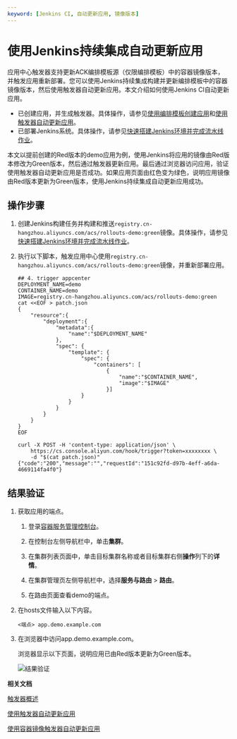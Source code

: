 ```yaml
---
keyword: [Jenkins CI, 自动更新应用, 镜像版本]
---
```


# 使用Jenkins持续集成自动更新应用

应用中心触发器支持更新ACK编排模板源（仅限编排模板）中的容器镜像版本，并触发应用重新部署。您可以使用Jenkins持续集成构建并更新编排模板中的容器镜像版本，然后使用触发器自动更新应用。本文介绍如何使用Jenkins CI自动更新应用。

-   已创建应用，并生成触发器。具体操作，请参见[使用编排模板创建应用](/cn.zh-CN/Kubernetes集群用户指南/应用中心/应用管理/使用编排模板创建应用.md)和[使用触发器自动更新应用](/cn.zh-CN/Kubernetes集群用户指南/应用中心/触发器/使用触发器自动更新应用.md)。
-   已部署Jenkins系统。具体操作，请参见[快速搭建Jenkins环境并完成流水线作业](/cn.zh-CN/最佳实践/DevOps/快速搭建Jenkins环境并完成流水线作业.md)。

本文以提前创建的Red版本的demo应用为例，使用Jenkins将应用的镜像由Red版本修改为Green版本，然后通过触发器更新应用。最后通过浏览器访问应用，验证使用触发器自动更新应用是否成功。如果应用页面由红色变为绿色，说明应用镜像由Red版本更新为Green版本，使用Jenkins持续集成自动更新应用成功。

## 操作步骤

1.  创建Jenkins构建任务并构建和推送`registry.cn-hangzhou.aliyuncs.com/acs/rollouts-demo:green`镜像。具体操作，请参见[快速搭建Jenkins环境并完成流水线作业](/cn.zh-CN/最佳实践/DevOps/快速搭建Jenkins环境并完成流水线作业.md)。

2.  执行以下脚本，触发应用中心使用`registry.cn-hangzhou.aliyuncs.com/acs/rollouts-demo:green`镜像，并重新部署应用。

    ```
    ## 4. trigger appcenter
    DEPLOYMENT_NAME=demo
    CONTAINER_NAME=demo
    IMAGE=registry.cn-hangzhou.aliyuncs.com/acs/rollouts-demo:green
    cat <<EOF > patch.json
    {
        "resource":{
            "deployment":{
                "metadata":{
                    "name":"$DEPLOYMENT_NAME"
                },
                "spec": {
                    "template": {
                        "spec": {
                            "containers": [
                                {
                                    "name":"$CONTAINER_NAME",
                                    "image":"$IMAGE"
                                }]
                        }
                    }
                }
            }
        }
    }
    EOF
    
    curl -X POST -H 'content-type: application/json' \
        https://cs.console.aliyun.com/hook/trigger?token=xxxxxxxx \
        -d "$(cat patch.json)"
    {"code":"200","message":"","requestId":"151c92fd-d97b-4eff-a6da-4669114fa4f0"}
    ```


## 结果验证

1.  获取应用的端点。

    1.  登录[容器服务管理控制台](https://cs.console.aliyun.com)。

    2.  在控制台左侧导航栏中，单击**集群**。

    3.  在集群列表页面中，单击目标集群名称或者目标集群右侧**操作**列下的**详情**。

    4.  在集群管理页左侧导航栏中，选择**服务与路由** \> **路由**。

    5.  在路由页面查看demo的端点。

2.  在hosts文件输入以下内容。

    ```
    <端点> app.demo.example.com 
    ```

3.  在浏览器中访问app.demo.example.com。

    浏览器显示以下页面，说明应用已由Red版本更新为Green版本。

    ![结果验证](https://static-aliyun-doc.oss-accelerate.aliyuncs.com/assets/img/zh-CN/6502548161/p263738.png)


**相关文档**  


[触发器概述](/cn.zh-CN/Kubernetes集群用户指南/应用中心/触发器/触发器概述.md)

[使用触发器自动更新应用](/cn.zh-CN/Kubernetes集群用户指南/应用中心/触发器/使用触发器自动更新应用.md)

[使用容器镜像触发器自动更新应用](/cn.zh-CN/Kubernetes集群用户指南/应用中心/触发器/使用容器镜像触发器自动更新应用.md)

